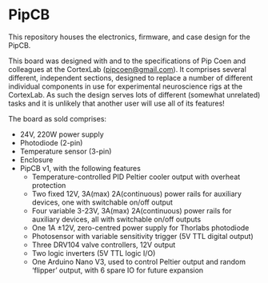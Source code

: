 PipCB
========
This repository houses the electronics, firmware, and case design for the PipCB.

This board was designed with and to the specifications of Pip Coen and colleagues at the CortexLab (pipcoen@gmail.com). It comprises several different, independent sections, designed to replace a number of different individual components in use for experimental neuroscience rigs at the CortexLab. As such the design serves lots of different (somewhat unrelated) tasks and it is unlikely that another user will use all of its features!

The board as sold comprises:
- 24V, 220W power supply
- Photodiode (2-pin)
- Temperature sensor (3-pin)
- Enclosure
- PipCB v1, with the following features
	- Temperature-controlled PID Peltier cooler output with overheat protection
	- Two fixed 12V, 3A(max) 2A(continuous) power rails for auxiliary devices, one with switchable on/off output
	- Four variable 3-23V, 3A(max) 2A(continuous) power rails for auxiliary devices, all with switchable on/off outputs
	- One 1A ±12V, zero-centred power supply for Thorlabs photodiode
	- Photosensor with variable sensitivity trigger (5V TTL digital output)
	- Three DRV104 valve controllers, 12V output
	- Two logic inverters (5V TTL logic I/O)
	- One Arduino Nano V3, used to control Peltier output and random ‘flipper’ output, with 6 spare IO for future expansion
